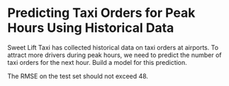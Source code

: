 # Predicting Taxi Orders for Peak Hours Using Historical Data

Sweet Lift Taxi has collected historical data on taxi orders at airports. To attract more drivers during peak hours, we need to predict the number of taxi orders for the next hour. Build a model for this prediction.

The RMSE on the test set should not exceed 48.
